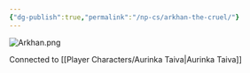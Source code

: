 ```yaml
---
{"dg-publish":true,"permalink":"/np-cs/arkhan-the-cruel/"}
---
```


![Arkhan.png](/img/user/Images/Arkhan.png)

Connected to [[Player Characters/Aurinka Taiva\|Aurinka Taiva]]